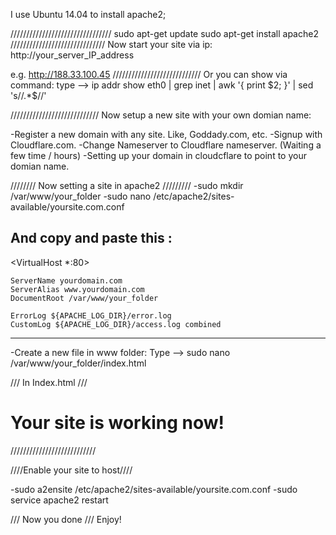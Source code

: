 I use Ubuntu 14.04 to install apache2;

////////////////////////////////
sudo apt-get update
sudo apt-get install apache2
//////////////////////////////
Now start your site via ip:
http://your_server_IP_address

e.g. http://188.33.100.45
////////////////////////////
Or you can show via command:
type --> ip addr show eth0 | grep inet | awk '{ print $2; }' | sed 's/\/.*$//'

////////////////////////////
Now setup a new site with your own domian name:

-Register a new domain with any site. Like, Goddady.com, etc.
-Signup with Cloudflare.com.
-Change Nameserver to Cloudflare nameserver. (Waiting a few time / hours)
-Setting up your domain in cloudcflare to point to your domian name.

//////// Now setting a site in apache2 /////////
-sudo mkdir /var/www/your_folder
-sudo nano /etc/apache2/sites-available/yoursite.com.conf

And copy and paste this :
-------------------------------

<VirtualHost *:80>

	ServerName yourdomain.com
	ServerAlias www.yourdomain.com
	DocumentRoot /var/www/your_folder

	ErrorLog ${APACHE_LOG_DIR}/error.log
	CustomLog ${APACHE_LOG_DIR}/access.log combined

</VirtualHost>

-------------------------------
-Create a new file in www folder:
Type --> sudo nano /var/www/your_folder/index.html

/// In Index.html ///

<!DOCTYPE HTML>
<html>
<head><title>Your Site Tilte</title>
</head>
<body>
<h1> Your site is working now!</h1>
</body>
</html>

///////////////////////////

////Enable your site to host////

-sudo a2ensite /etc/apache2/sites-available/yoursite.com.conf
-sudo service apache2 restart

/// Now you done ///
Enjoy!
